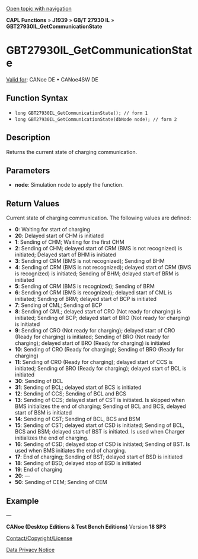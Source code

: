 [Open topic with navigation](../../../../../../CANoeDEFamily.htm#Topics/CAPLFunctions/J1939/GBT27930InteractionLayer/Functions/CAPLfunctionGBT27930ILGetCommunicationState.md)

**CAPL Functions** » **J1939** » **GB/T 27930 IL** » **GBT27930IL_GetCommunicationState**

# GBT27930IL_GetCommunicationState

[Valid for](../../../../Shared/FeatureAvailability.md): CANoe DE • CANoe4SW DE

## Function Syntax

- `long GBT27930IL_GetCommunicationState(); // form 1`
- `long GBT27930IL_GetCommunicationState(dbNode node); // form 2`

## Description

Returns the current state of charging communication.

## Parameters

- **node**: Simulation node to apply the function.

## Return Values

Current state of charging communication. The following values are defined:

- **0**: Waiting for start of charging
- **20**: Delayed start of CHM is initiated
- **1**: Sending of CHM; Waiting for the first CHM
- **2**: Sending of CHM; delayed start of CRM (BMS is not recognized) is initiated; Delayed start of BHM is initiated
- **3**: Sending of CRM (BMS is not recognized); Sending of BHM
- **4**: Sending of CRM (BMS is not recognized); delayed start of CRM (BMS is recognized) is initiated; Sending of BHM; delayed start of BRM is initiated
- **5**: Sending of CRM (BMS is recognized); Sending of BRM
- **6**: Sending of CRM (BMS is recognized); delayed start of CML is initiated; Sending of BRM; delayed start of BCP is initiated
- **7**: Sending of CML; Sending of BCP
- **8**: Sending of CML; delayed start of CRO (Not ready for charging) is initiated; Sending of BCP; delayed start of BRO (Not ready for charging) is initiated
- **9**: Sending of CRO (Not ready for charging); delayed start of CRO (Ready for charging) is initiated; Sending of BRO (Not ready for charging); delayed start of BRO (Ready for charging) is initiated
- **10**: Sending of CRO (Ready for charging); Sending of BRO (Ready for charging)
- **11**: Sending of CRO (Ready for charging); delayed start of CCS is initiated; Sending of BRO (Ready for charging); delayed start of BCL is initiated
- **30**: Sending of BCL
- **31**: Sending of BCL; delayed start of BCS is initiated
- **12**: Sending of CCS; Sending of BCL and BCS
- **13**: Sending of CCS; delayed start of CST is initiated. Is skipped when BMS initializes the end of charging; Sending of BCL and BCS, delayed start of BSM is initiated
- **14**: Sending of CST; Sending of BCL, BCS and BSM
- **15**: Sending of CST; delayed start of CSD is initiated; Sending of BCL, BCS and BSM; delayed start of BST is initiated. Is used when Charger initializes the end of charging.
- **16**: Sending of CSD; delayed stop of CSD is initiated; Sending of BST. Is used when BMS initiates the end of charging.
- **17**: End of charging; Sending of BST; delayed start of BSD is initiated
- **18**: Sending of BSD; delayed stop of BSD is initiated
- **19**: End of charging
- **20**: —
- **50**: Sending of CEM; Sending of CEM

## Example

—

**CANoe (Desktop Editions & Test Bench Editions)** Version **18 SP3**

[Contact/Copyright/License](../../../../Shared/ContactCopyrightLicense.md)

[Data Privacy Notice](https://www.vector.com/int/en/company/get-info/privacy-policy/)

